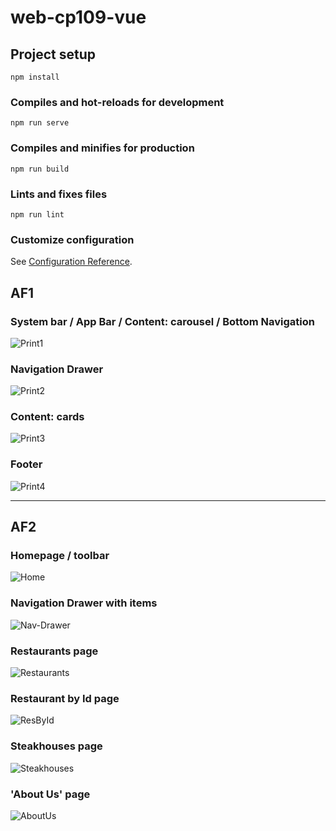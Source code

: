 # web-cp109-vue

## Project setup
```
npm install
```

### Compiles and hot-reloads for development
```
npm run serve
```

### Compiles and minifies for production
```
npm run build
```

### Lints and fixes files
```
npm run lint
```

### Customize configuration
See [Configuration Reference](https://cli.vuejs.org/config/).

## AF1
### System bar / App Bar / Content: carousel / Bottom Navigation
![Print1](/src/assets/af1/print1.png)
### Navigation Drawer
![Print2](/src/assets/af1/print2.png)
### Content: cards
![Print3](/src/assets/af1/print3.png)
### Footer
![Print4](/src/assets/af1/print4.png)

-----

## AF2
### Homepage / toolbar
![Home](/src/assets/af2/home.png)
### Navigation Drawer with items
![Nav-Drawer](/src/assets/af2/nav-drawer.png)
### Restaurants page
![Restaurants](/src/assets/af2/restaurants_page.png)
### Restaurant by Id page
![ResById](/src/assets/af2/restaurant_by_id_page.png)
### Steakhouses page
![Steakhouses](/src/assets/af2/steakhouses_page.png)
### 'About Us' page
![AboutUs](/src/assets/af2/about_us_page.png)
